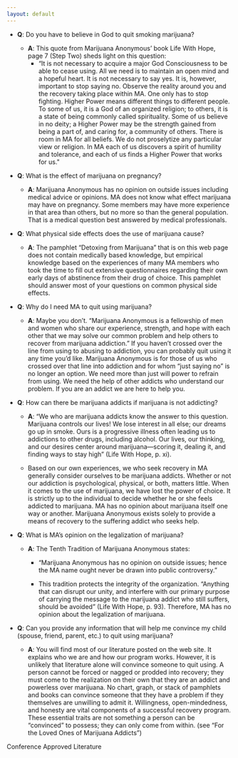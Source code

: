 ```yaml
---
layout: default
---
```


* **Q**: Do you have to believe in God to quit smoking marijuana?
    * **A**: This quote from Marijuana Anonymous’ book Life With Hope, page 7 (Step Two) sheds light on this question:
        * “It is not necessary to acquire a major God Consciousness to be able to cease using. All we need is to maintain an open mind and a hopeful heart. It is not necessary to say yes. It is, however, important to stop saying no. Observe the reality around you and the recovery taking place within MA. One only has to stop fighting. Higher Power means different things to different people. To some of us, it is a God of an organized religion; to others, it is a state of being commonly called spirituality. Some of us believe in no deity; a Higher Power may be the strength gained from being a part of, and caring for, a community of others. There is room in MA for all beliefs. We do not proselytize any particular view or religion. In MA each of us discovers a spirit of humility and tolerance, and each of us finds a Higher Power that works for us."

* **Q**: What is the effect of marijuana on pregnancy?
    * **A**: Marijuana Anonymous has no opinion on outside issues including medical advice or opinions. MA does not know what effect marijuana may have on pregnancy. Some members may have more experience in that area than others, but no more so than the general population. That is a medical question best answered by medical professionals.

* **Q**: What physical side effects does the use of marijuana cause?
    * **A**: The pamphlet “Detoxing from Marijuana” that is on this web page does not contain medically based knowledge, but empirical knowledge based on the experiences of many MA members who took the time to fill out extensive questionnaires regarding their own early days of abstinence from their drug of choice. This pamphlet should answer most of your questions on common physical side effects.

* **Q**: Why do I need MA to quit using marijuana?
    * **A**: Maybe you don’t. “Marijuana Anonymous is a fellowship of men and women who share our experience, strength, and hope with each other that we may solve our common problem and help others to recover from marijuana addiction.” If you haven’t crossed over the line from using to abusing to addiction, you can probably quit using it any time you’d like. Marijuana Anonymous is for those of us who crossed over that line into addiction and for whom “just saying no” is no longer an option. We need more than just will power to refrain from using. We need the help of other addicts who understand our problem. If you are an addict we are here to help you.

* **Q**: How can there be marijuana addicts if marijuana is not addicting?
    * **A**: “We who are marijuana addicts know the answer to this question. Marijuana controls our lives! We lose interest in all else; our dreams go up in smoke. Ours is a progressive illness often leading us to addictions to other drugs, including alcohol. Our lives, our thinking, and our desires center around marijuana—scoring it, dealing it, and finding ways to stay high” (Life With Hope, p. xi).

    * Based on our own experiences, we who seek recovery in MA generally consider ourselves to be marijuana addicts. Whether or not our addiction is psychological, physical, or both, matters little. When it comes to the use of marijuana, we have lost the power of choice. It is strictly up to the individual to decide whether he or she feels addicted to marijuana. MA has no opinion about marijuana itself one way or another. Marijuana Anonymous exists solely to provide a means of recovery to the suffering addict who seeks help.

* **Q**: What is MA’s opinion on the legalization of marijuana?
    * **A**: The Tenth Tradition of Marijuana Anonymous states:
        * “Marijuana Anonymous has no opinion on outside issues; hence the MA name ought never be drawn into public controversy.”

        * This tradition protects the integrity of the organization. “Anything that can disrupt our unity, and interfere with our primary purpose of carrying the message to the marijuana addict who still suffers, should be avoided” (Life With Hope, p. 93). Therefore, MA has no opinion about the legalization of marijuana.

* **Q**: Can you provide any information that will help me convince my child (spouse, friend, parent, etc.) to quit using marijuana?
    * **A**: You will find most of our literature posted on the web site. It explains who we are and how our program works. However, it is unlikely that literature alone will convince someone to quit using. A person cannot be forced or nagged or prodded into recovery; they must come to the realization on their own that they are an addict and powerless over marijuana. No chart, graph, or stack of pamphlets and books can convince someone that they have a problem if they themselves are unwilling to admit it. Willingness, open-mindedness, and honesty are vital components of a successful recovery program. These essential traits are not something a person can be “convinced” to possess; they can only come from within. (see “For the Loved Ones of Marijuana Addicts”)

Conference Approved Literature
